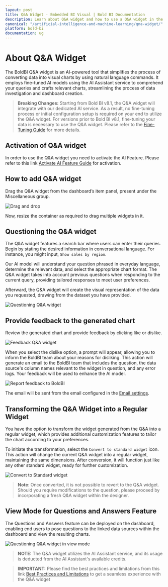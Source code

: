 ```yaml
---
layout: post
title: Q&A Widget - Embedded BI Visual | Bold BI Documentation
description: Learn about Q&A widget and how to use a Q&A widget in the dashboard designing through simple Natural language questions using Bold BI application.
canonical: "/artificial-intelligence-and-machine-learning/qna-widget/"
platform: bold-bi
documentation: ug
---
```


# About Q&A Widget
The BoldBI Q&A widget is an AI-powered tool that simplifies the process of converting data into visual charts by using natural language commands. It employs fine-tuned AI models using the AI Assistant service to comprehend your queries and crafts relevant charts, streamlining the process of data investigation and dashboard creation.

>**Breaking Changes:** Starting from Bold BI v8.1, the Q&A widget will integrate with our dedicated AI service. As a result, no fine-tuning process or initial configuration setup is required on your end to utilize the Q&A widget. 
For versions prior to Bold BI v8.1, fine-tuning your data is necessary to use the Q&A widget. Please refer to the [Fine-Tuning Guide](/utilities/fine-tuning-utility/) for more details.

## Activation of Q&A widget

In order to use the Q&A widget you need to activate the AI Feature. Please refer to this link [Activate AI Feature Guide](/artificial-intelligence-and-machine-learning/activate-ai-feature/) for activation.

## How to add Q&A widget
Drag the Q&A widget from the dashboard’s item panel, present under the Miscellaneous group.

![Drag and drop](/static/assets/artificial-intelligence-and-machine-learning/images/qna-widget/add-qnawidget.png)

Now, resize the container as required to drag multiple widgets in it.

## Questioning the Q&A widget 
The Q&A widget features a search bar where users can enter their queries. Begin by stating the desired information in conversational language. For instance, you might input, `Show sales by region`.

Our AI model will understand your question phrased in everyday language, determine the relevant data, and select the appropriate chart format. The Q&A widget takes into account previous questions when responding to the current query, providing tailored responses to meet user preferences.

Afterward, the Q&A widget will create the visual representation of the data you requested, drawing from the dataset you have provided.

![Questioning Q&A widget](/static/assets/artificial-intelligence-and-machine-learning/images/qna-widget/questioning-qna.png)

## Provide feedback to the generated chart
Review the generated chart and provide feedback by clicking like or dislike.

![Feedback Q&A widget](/static/assets/artificial-intelligence-and-machine-learning/images/qna-widget/feedback-qna.png)

When you select the dislike option, a prompt will appear, allowing you to inform the BoldBI team about your reasons for disliking. This action will generate an email to the BoldBI team that includes the question, the data source's column names relevant to the widget in question, and any error logs. Your feedback will be used to enhance the AI model.

![Report feedback to BoldBI](/static/assets/artificial-intelligence-and-machine-learning/images/qna-widget/reportfeedback-qna.png)

The email will be sent from the email configured in the [Email settings](https://help.boldbi.com/site-administration/email-settings/email-settings-configuration/). 


## Transforming the Q&A Widget into a Regular Widget

You have the option to transform the widget generated from the Q&A into a regular widget, which provides additional customization features to tailor the chart according to your preferences.

To initiate the transformation, select the `Convert to standard widget` icon. This action will change the current Q&A widget into a regular widget, maintaining the same dimensions. After conversion, it will function just like any other standard widget, ready for further customization.

![Convert to Standard widget](/static/assets/artificial-intelligence-and-machine-learning/images/qna-widget/converttostandard-qna.png)

>**Note**: Once converted, it is not possible to revert to the Q&A widget. Should you require modifications to the question, please proceed by incorporating a fresh Q&A widget within the designer.

## View Mode for Questions and Answers Feature

The Questions and Answers feature can be deployed on the dashboard, enabling end users to pose questions to the linked data sources within the dashboard and view the resulting charts.

![Questioning Q&A widget in view mode](/static/assets/artificial-intelligence-and-machine-learning/images/qna-widget/viewmode-qna.png)

>**NOTE:** The Q&A widget utilizes the AI Assistant service, and its usage is deducted from the AI Assistant's available credits.

> **IMPORTANT:** Please find the best practices and limitations from this link [Best Practices and Limitations](/artificial-intelligence-and-machine-learning/ai-assistant/best-practices-and-limitations/) to get a seamless experience with the Q&A widget 